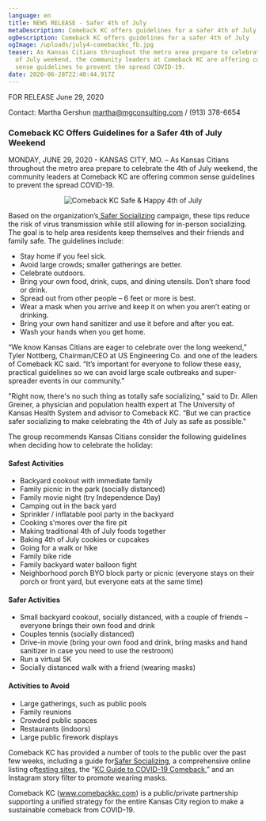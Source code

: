 ```yaml
---
language: en
title: NEWS RELEASE - Safer 4th of July
metaDescription: Comeback KC offers guidelines for a safer 4th of July
ogDescription: Comeback KC offers guidelines for a safer 4th of July
ogImage: /uploads/july4-comebackkc_fb.jpg
teaser: As Kansas Citians throughout the metro area prepare to celebrate the 4th
  of July weekend, the community leaders at Comeback KC are offering common
  sense guidelines to prevent the spread COVID-19.
date: 2020-06-28T22:40:44.917Z
---
```

FOR RELEASE June 29, 2020

Contact: Martha Gershun martha@mgconsulting.com / (913) 378-6654

### Comeback KC Offers Guidelines for a Safer 4th of July Weekend

MONDAY, JUNE 29, 2020 - KANSAS CITY, MO. – As Kansas Citians throughout the metro area prepare to celebrate the 4th of July weekend, the community leaders at Comeback KC are offering common sense guidelines to prevent the spread COVID-19.

<center>

![Comeback KC Safe & Happy 4th of July](/uploads/july4-comebackkc.jpg "Comeback KC Safe & Happy 4th of July")

</center>

Based on the organization’s[ Safer Socializing](https://comebackkc.s3-us-west-2.amazonaws.com/Comeback+KC+Safer+Socializing+Poster+5.pdf) campaign, these tips reduce the risk of virus transmission while still allowing for in-person socializing. The goal is to help area residents keep themselves and their friends and family safe. The guidelines include:

* Stay home if you feel sick.
* Avoid large crowds; smaller gatherings are better.
* Celebrate outdoors.
* Bring your own food, drink, cups, and dining utensils. Don’t share food or drink.
* Spread out from other people – 6 feet or more is best.
* Wear a mask when you arrive and keep it on when you aren’t eating or drinking.
* Bring your own hand sanitizer and use it before and after you eat.
* Wash your hands when you get home.

“We know Kansas Citians are eager to celebrate over the long weekend,” Tyler Nottberg, Chairman/CEO at US Engineering Co. and one of the leaders of Comeback KC said. “It’s important for everyone to follow these easy, practical guidelines so we can avoid large scale outbreaks and super-spreader events in our community.”

"Right now, there's no such thing as totally safe socializing,” said to Dr. Allen Greiner, a physician and population health expert at The University of Kansas Health System and advisor to Comeback KC. “But we can practice safer socializing to make celebrating the 4th of July as safe as possible."

The group recommends Kansas Citians consider the following guidelines when deciding how to celebrate the holiday:

#### Safest Activities

* Backyard cookout with immediate family
* Family picnic in the park (socially distanced)
* Family movie night (try Independence Day)
* Camping out in the back yard
* Sprinkler / inflatable pool party in the backyard
* Cooking s'mores over the fire pit
* Making traditional 4th of July foods together
* Baking 4th of July cookies or cupcakes
* Going for a walk or hike
* Family bike ride
* Family backyard water balloon fight
* Neighborhood porch BYO block party or picnic (everyone stays on their porch or front yard, but everyone eats at the same time)

#### Safer Activities

* Small backyard cookout, socially distanced, with a couple of friends – everyone brings their own food and drink
* Couples tennis (socially distanced)
* Drive-in movie (bring your own food and drink, bring masks and hand sanitizer in case you need to use the restroom)
* Run a virtual 5K
* Socially distanced walk with a friend (wearing masks)

#### Activities to Avoid

* Large gatherings, such as public pools
* Family reunions
* Crowded public spaces
* Restaurants (indoors)
* Large public firework displays

Comeback KC has provided a number of tools to the public over the past few weeks, including a guide for[Safer Socializing](https://comebackkc.s3-us-west-2.amazonaws.com/Comeback+KC+Safer+Socializing+Poster+5.pdf), a comprehensive online listing of[testing sites](https://www.comebackkc.com/kc-covid-testing-locations/), the “[KC Guide to COVID-19 Comeback](https://comebackkc.s3-us-west-2.amazonaws.com/Comeback+KC+Infgraphic+Poster.pdf),” and an Instagram story filter to promote wearing masks.

Comeback KC (www.comebackkc.com) is a public/private partnership supporting a unified strategy for the entire Kansas City region to make a sustainable comeback from COVID-19.